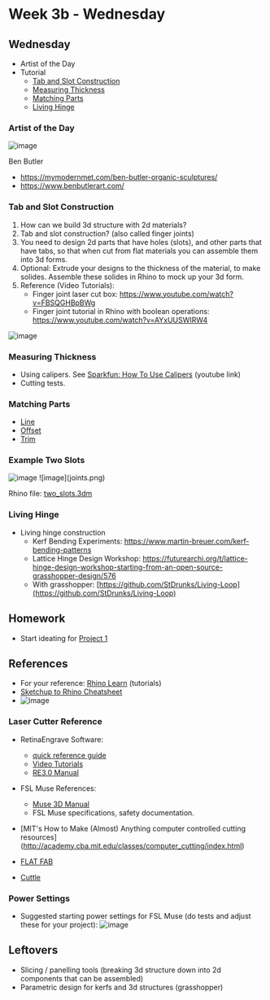 # Week 3b - Wednesday

## Wednesday

- Artist of the Day
- Tutorial
  - [Tab and Slot Construction](#tab-and-slot-construction)
  - [Measuring Thickness](#measuring-thickness)
  - [Matching Parts](#matching-parts)
  - [Living Hinge](#living-hinge)

### Artist of the Day 

![image](https://user-images.githubusercontent.com/1598545/187927860-5f8562d7-a570-4f86-ad8a-f2e61c886b3b.png)

Ben Butler

- https://mymodernmet.com/ben-butler-organic-sculptures/
- https://www.benbutlerart.com/

### Tab and Slot Construction
1. How can we build 3d structure with 2d materials? 
2. Tab and slot construction? (also called finger joints)
3. You need to design 2d parts that have holes (slots), and other parts that have tabs, so that when cut from flat materials you can assemble them into 3d forms.
4. Optional: Extrude your designs to the thickness of the material, to make solides. Assemble these solides in Rhino to mock up your 3d form.
5. Reference (Video Tutorials):
   - Finger joint laser cut box: https://www.youtube.com/watch?v=FBSQGHBpBWg
   - Finger joint tutorial in Rhino with boolean operations: https://www.youtube.com/watch?v=AYxUUSWIRW4

<img width="543" alt="image" src="https://user-images.githubusercontent.com/1598545/187929511-8a4545b6-dddb-4427-8dcc-b22d8726bd96.png">

### Measuring Thickness
- Using calipers. See [Sparkfun: How To Use Calipers](https://www.youtube.com/watch?v=73YJA5giZfs) (youtube link)
- Cutting tests. 

### Matching Parts
- [Line](https://docs.mcneel.com/rhino/7/help/en-us/index.htm#commands/line.htm)
- [Offset](https://docs.mcneel.com/rhino/7/help/en-us/index.htm#commands/offset.htm)
- [Trim](https://docs.mcneel.com/rhino/7/help/en-us/index.htm#commands/trim.htm)

### Example Two Slots

<img width="600" alt="image" src="https://user-images.githubusercontent.com/1598545/189883344-83d52a8c-c5cc-4190-a7df-1a2f3d3a5d5b.png">
![image](joints.png)

Rhino file: [two_slots.3dm](../examples/two_slots.3dm)

### Living Hinge
- Living hinge construction
  - Kerf Bending Experiments: https://www.martin-breuer.com/kerf-bending-patterns
  - Lattice Hinge Design Workshop: https://futurearchi.org/t/lattice-hinge-design-workshop-starting-from-an-open-source-grasshopper-design/576
  - With grasshopper: [https://github.com/StDrunks/Living-Loop](https://github.com/StDrunks/Living-Loop)

## Homework
- Start ideating for [Project 1](../projects/project1.md)

## References
- For your reference: [Rhino Learn](https://www.rhino3d.com/learn/?keyword=kind:%20rhino_win) (tutorials)
- [Sketchup to Rhino Cheatsheet](https://static1.squarespace.com/static/585ca81337c5816afcb8d981/t/5c7478b715fcc0b3c46366d7/1551136953876/Sketchup-Rhino+Cheat+Sheet.pdf)
- ![image](https://user-images.githubusercontent.com/1598545/131845474-7ce17921-1ce1-4601-b6ef-96ec6d62a6cc.png)

### Laser Cutter Reference
- RetinaEngrave Software:
  - [quick reference guide](https://info.fslaser.com/hubfs/Public_Documents/RetinaEngrave%20v3.0%20RefGuide.pdf)  
  - [Video Tutorials](https://www.youtube.com/playlist?list=PL_1I1UNQ4oGa0w55C772Y1mC6F4f3ZcG6)
  - [RE3.0 Manual](https://info.fslaser.com/hubfs/Public_Documents/RetinaEngrave%20v3.0%20Manual.pdf)
- FSL Muse References:
  - [Muse 3D Manual](https://f.hubspotusercontent00.net/hubfs/2882208/MUSE_MANUAL.pdf)
  - FSL Muse specifications, safety documentation.

- [MIT's How to Make (Almost) Anything computer controlled cutting resources] (http://academy.cba.mit.edu/classes/computer_cutting/index.html)
- [FLAT FAB](http://flatfab.com/)
- [Cuttle](9https://cuttle.xyz/)


### Power Settings
- Suggested starting power settings for FSL Muse (do tests and adjust these for your project):
![image](https://user-images.githubusercontent.com/1598545/132598192-898d58a6-ba56-40fc-8e95-18374daada8a.png)

## Leftovers 
- Slicing / panelling tools (breaking 3d structure down into 2d components that can be assembled)
- Parametric design for kerfs and 3d structures (grasshopper)


